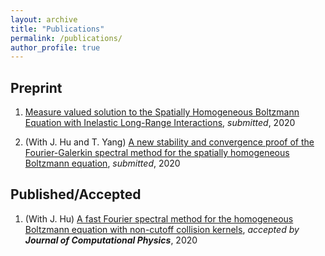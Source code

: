 ```yaml
---
layout: archive
title: "Publications"
permalink: /publications/
author_profile: true
---
```


Preprint
---
1. [Measure valued solution to the Spatially Homogeneous Boltzmann Equation with Inelastic Long-Range Interactions](https://arxiv.org/abs/2005.08282), _submitted_, 2020

2. (With J. Hu and T. Yang) [A new stability and convergence proof of the Fourier-Galerkin spectral method for the spatially homogeneous Boltzmann equation](https://arxiv.org/abs/2007.05184), _submitted_, 2020




Published/Accepted
---

1. (With J. Hu) [A fast Fourier spectral method for the homogeneous Boltzmann equation with non-cutoff collision kernels](https://doi.org/10.1016/j.jcp.2020.109806), _accepted by **Journal of Computational Physics**_, 2020
